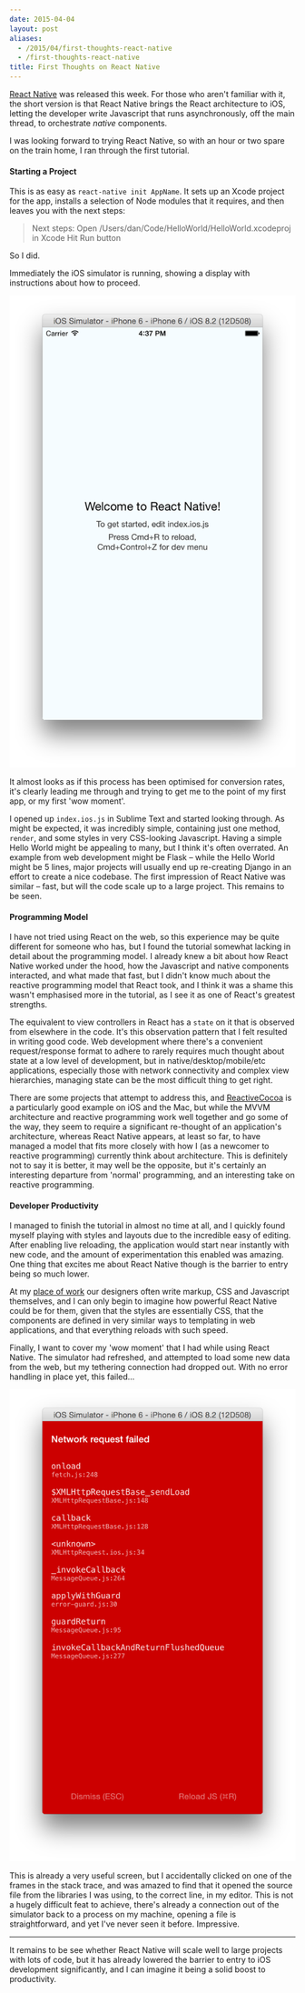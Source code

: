 ```yaml
---
date: 2015-04-04
layout: post
aliases:
  - /2015/04/first-thoughts-react-native
  - /first-thoughts-react-native
title: First Thoughts on React Native
---
```


[React Native](http://facebook.github.io/react-native/) was released this week. For those who aren't familiar with it, the short version is that React Native brings the React architecture to iOS, letting the developer write Javascript that runs asynchronously, off the main thread, to orchestrate _native_ components.

I was looking forward to trying React Native, so with an hour or two spare on the train home, I ran through the first tutorial.

#### Starting a Project

This is as easy as `react-native init AppName`. It sets up an Xcode project for the app, installs a selection of Node modules that it requires, and then leaves you with the next steps:

> Next steps:
> Open /Users/dan/Code/HelloWorld/HelloWorld.xcodeproj in Xcode
> Hit Run button

So I did.

Immediately the iOS simulator is running, showing a display with instructions about how to proceed.

![React Native First Start](/posts/images/Screen_Shot_2015-04-04_at_16.37.54.png)

It almost looks as if this process has been optimised for conversion rates, it's clearly leading me through and trying to get me to the point of my first app, or my first 'wow moment'.

I opened up `index.ios.js` in Sublime Text and started looking through. As might be expected, it was incredibly simple, containing just one method, `render`, and some styles in very CSS-looking Javascript. Having a simple Hello World might be appealing to many, but I think it's often overrated. An example from web development might be Flask – while the Hello World might be 5 lines, major projects will usually end up re-creating Django in an effort to create a nice codebase. The first impression of React Native was similar – fast, but will the code scale up to a large project. This remains to be seen.

#### Programming Model

I have not tried using React on the web, so this experience may be quite different for someone who has, but I found the tutorial somewhat lacking in detail about the programming model. I already knew a bit about how React Native worked under the hood, how the Javascript and native components interacted, and what made that fast, but I didn't know much about the reactive programming model that React took, and I think it was a shame this wasn't emphasised more in the tutorial, as I see it as one of React's greatest strengths.

The equivalent to view controllers in React has a `state` on it that is observed from elsewhere in the code. It's this observation pattern that I felt resulted in writing good code. Web development where there's a convenient request/response format to adhere to rarely requires much thought about state at a low level of development, but in native/desktop/mobile/etc applications, especially those with network connectivity and complex view hierarchies, managing state can be the most difficult thing to get right.

There are some projects that attempt to address this, and [ReactiveCocoa](https://github.com/ReactiveCocoa/ReactiveCocoa) is a particularly good example on iOS and the Mac, but while the MVVM architecture and reactive programming work well together and go some of the way, they seem to require a significant re-thought of an application's architecture, whereas React Native appears, at least so far, to have managed a model that fits more closely with how I (as a newcomer to reactive programming) currently think about architecture. This is definitely not to say it is better, it may well be the opposite, but it's certainly an interesting departure from 'normal' programming, and an interesting take on reactive programming.

#### Developer Productivity

I managed to finish the tutorial in almost no time at all, and I quickly found myself playing with styles and layouts due to the incredible easy of editing. After enabling live reloading, the application would start near instantly with new code, and the amount of experimentation this enabled was amazing. One thing that excites me about React Native though is the barrier to entry being so much lower.

At my [place of work](https://www.thread.com/) our designers often write markup, CSS and Javascript themselves, and I can only begin to imagine how powerful React Native could be for them, given that the styles are essentially CSS, that the components are defined in very similar ways to templating in web applications, and that everything reloads with such speed.

Finally, I want to cover my 'wow moment' that I had while using React Native. The simulator had refreshed, and attempted to load some new data from the web, but my tethering connection had dropped out. With no error handling in place yet, this failed...

![React Native Exception](/posts/images/Screen_Shot_2015-04-04_at_17.03.54.png)

This is already a very useful screen, but I accidentally clicked on one of the frames in the stack trace, and was amazed to find that it opened the source file from the libraries I was using, to the correct line, in my editor. This is not a hugely difficult feat to achieve, there's already a connection out of the simulator back to a process on my machine, opening a file is straightforward, and yet I've never seen it before. Impressive.

---

It remains to be see whether React Native will scale well to large projects with lots of code, but it has already lowered the barrier to entry to iOS development significantly, and I can imagine it being a solid boost to productivity.
